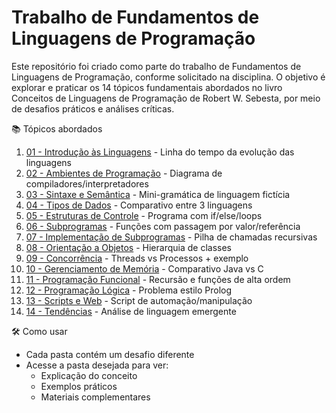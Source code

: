# Trabalho de Fundamentos de Linguagens de Programação

Este repositório foi criado como parte do trabalho de Fundamentos de Linguagens de Programação, conforme solicitado na disciplina. 
O objetivo é explorar e praticar os 14 tópicos fundamentais abordados no livro Conceitos de Linguagens de Programação de Robert W. Sebesta, por meio de desafios práticos e análises críticas.

📚 Tópicos abordados

1. [01 - Introdução às Linguagens](/01-introducao) - Linha do tempo da evolução das linguagens
2. [02 - Ambientes de Programação](/02-ambientes) - Diagrama de compiladores/interpretadores
3. [03 - Sintaxe e Semântica](/03-sintaxe-semantica) - Mini-gramática de linguagem fictícia
4. [04 - Tipos de Dados](/04-tipos-de-dados) - Comparativo entre 3 linguagens
5. [05 - Estruturas de Controle](/05-estruturas-de-controle) - Programa com if/else/loops
6. [06 - Subprogramas](/06-subprogramas) - Funções com passagem por valor/referência
7. [07 - Implementação de Subprogramas](/07-implementacao-subprogramas) - Pilha de chamadas recursivas
8. [08 - Orientação a Objetos](/08-orientacao-objetos) - Hierarquia de classes
9. [09 - Concorrência](/09-concorrencia) - Threads vs Processos + exemplo
10. [10 - Gerenciamento de Memória](/10-gerenciamento-memoria) - Comparativo Java vs C
11. [11 - Programação Funcional](/11-programacao-funcional) - Recursão e funções de alta ordem
12. [12 - Programação Lógica](/12-programacao-logica) - Problema estilo Prolog
13. [13 - Scripts e Web](/13-scripts-web) - Script de automação/manipulação
14. [14 - Tendências](/14-tendencias) - Análise de linguagem emergente

🛠 Como usar
- Cada pasta contém um desafio diferente
- Acesse a pasta desejada para ver:
  - Explicação do conceito
  - Exemplos práticos
  - Materiais complementares
